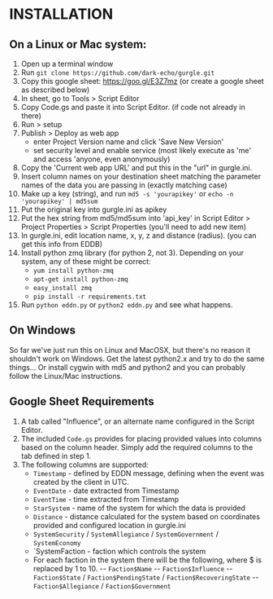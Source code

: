 # INSTALLATION

## On a Linux or Mac system:

1. Open up a terminal window
2. Run `git clone https://github.com/dark-echo/gurgle.git`
3. Copy this google sheet: https://goo.gl/E3Z7mz (or create a google sheet as described below)
4. In sheet, go to Tools > Script Editor
5. Copy Code.gs and paste it into Script Editor. (if code not already in there)
6. Run > setup
7. Publish > Deploy as web app 
   - enter Project Version name and click 'Save New Version' 
   - set security level and enable service (most likely execute as 'me' 
     and access 'anyone, even anonymously) 
8. Copy the 'Current web app URL' and put this in the "url" in gurgle.ini.
9.  Insert column names on your destination sheet matching the parameter
    names of the data you are passing in (exactly matching case)
10. Make up a key (string), and run `md5 -s 'yourapikey'` or 
    `echo -n 'yourapikey' | md5sum`
11. Put the original key into gurgle.ini as apikey
12.  Put the hex string from md5/md5sum into 'api_key' in 
     Script Editor > Project Properties > Script Properties
     (you'll need to add new item)
13. In gurgle.ini, edit location name, x, y, z and distance (radius).
    (you can get this info from EDDB)
14. Install python zmq library (for python 2, not 3).
    Depending on your system, any of these might be correct:
    - `yum install python-zmq`
    - `apt-get install python-zmq`
    - `easy_install zmq`
    - `pip install -r requirements.txt`
15. Run `python eddn.py` or `python2 eddn.py` and see what happens.

## On Windows
So far we've just run this on Linux and MacOSX, but there's no reason it
shouldn't work on Windows. Get the latest python2.x and try to do the same
things...  Or install cygwin with md5 and python2 and you can probably
follow the Linux/Mac instructions.

## Google Sheet Requirements

1. A tab called "Influence", or an alternate name configured in the Script Editor.
2. The included `Code.gs` provides for placing provided values into columns based on the column header. Simply add the required columns to the tab defined in step 1.
3. The following columns are supported:
   - `Timestamp` - defined by EDDN message, defining when the event was created by the client in UTC.
   - `EventDate` - date extracted from Timestamp
   - `EventTime` - time extracted from Timestamp
   - `StarSystem` - name of the system for which the data is provided
   - `Distance` - distance calculated for the system based on coordinates provided and configured location in gurgle.ini
   - `SystemSecurity` / `SystemAllegiance` / `SystemGovernment` / `SystemEconomy`
   - `SystemFaction - faction which controls the system
   - For each faction in the system there will be the following, where $ is replaced by 1 to 10.
   -- `Faction$Name`
   -- `Faction$Influence`
   -- `Faction$State` / `Faction$PendingState` / `Faction$RecoveringState`
   -- `Faction$Allegiance` / `Faction$Government`
